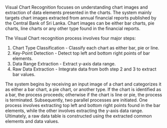 Visual Chart Recognition focuses on understanding chart images and extraction of data elements presented in the charts. The system mainly targets chart images extracted from annual financial reports published by the Central Bank of Sri Lanka. Chart images can be either bar charts, pie charts, line charts or any other type found in the financial reports.

The Visual Chart recognition process involves four major steps: 
1. Chart Type Classification - Classify each chart as either bar, pie or line.
2. Key-Point Detection - Detect top left and bottom right points of bar elements.
3. Data Range Extraction - Extract y-axis data range.
4. Raw Data Extraction - Integrate data from both step 2 and 3 to extract bar values.

The system begins by receiving an input image of a chart and categorizes it as either a bar chart, a pie chart, or another type. If the chart is identified as a bar, the process proceeds; otherwise if the chart is line or pie, the process is terminated. Subsequently, two parallel processes are initiated. One process involves extracting top left and bottom right points found in the bar elements, while the other involves extracting the y-axis data range. Ultimately, a raw data table is constructed using the extracted common elements and data values.
